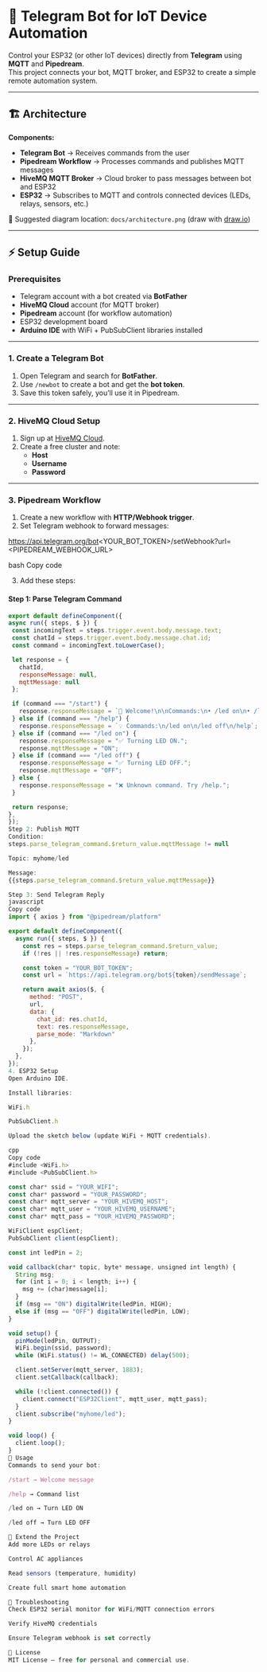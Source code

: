 # 🤖 Telegram Bot for IoT Device Automation

Control your ESP32 (or other IoT devices) directly from **Telegram** using **MQTT** and **Pipedream**.  
This project connects your bot, MQTT broker, and ESP32 to create a simple remote automation system.

---

## 🏗️ Architecture

**Components:**
- **Telegram Bot** → Receives commands from the user  
- **Pipedream Workflow** → Processes commands and publishes MQTT messages  
- **HiveMQ MQTT Broker** → Cloud broker to pass messages between bot and ESP32  
- **ESP32** → Subscribes to MQTT and controls connected devices (LEDs, relays, sensors, etc.)  

📌 Suggested diagram location: `docs/architecture.png` (draw with [draw.io](https://draw.io))

---

## ⚡ Setup Guide

### Prerequisites
- Telegram account with a bot created via **BotFather**  
- **HiveMQ Cloud** account (for MQTT broker)  
- **Pipedream** account (for workflow automation)  
- ESP32 development board  
- **Arduino IDE** with WiFi + PubSubClient libraries installed  

---

### 1. Create a Telegram Bot
1. Open Telegram and search for **BotFather**.  
2. Use `/newbot` to create a bot and get the **bot token**.  
3. Save this token safely, you’ll use it in Pipedream.

---

### 2. HiveMQ Cloud Setup
1. Sign up at [HiveMQ Cloud](https://www.hivemq.com/mqtt-cloud-broker/).  
2. Create a free cluster and note:
   - **Host**
   - **Username**
   - **Password**

---

### 3. Pipedream Workflow
1. Create a new workflow with **HTTP/Webhook trigger**.  
2. Set Telegram webhook to forward messages:  

https://api.telegram.org/bot<YOUR_BOT_TOKEN>/setWebhook?url=<PIPEDREAM_WEBHOOK_URL>

bash
Copy code

3. Add these steps:

#### Step 1: Parse Telegram Command
```javascript
export default defineComponent({
async run({ steps, $ }) {
 const incomingText = steps.trigger.event.body.message.text;
 const chatId = steps.trigger.event.body.message.chat.id;
 const command = incomingText.toLowerCase();

 let response = {
   chatId,
   responseMessage: null,
   mqttMessage: null
 };

 if (command === "/start") {
   response.responseMessage = `🤖 Welcome!\n\nCommands:\n• /led on\n• /led off\n• /help`;
 } else if (command === "/help") {
   response.responseMessage = `💡 Commands:\n/led on\n/led off\n/help`;
 } else if (command === "/led on") {
   response.responseMessage = "✅ Turning LED ON.";
   response.mqttMessage = "ON";
 } else if (command === "/led off") {
   response.responseMessage = "✅ Turning LED OFF.";
   response.mqttMessage = "OFF";
 } else {
   response.responseMessage = "❌ Unknown command. Try /help.";
 }

 return response;
},
});
Step 2: Publish MQTT
Condition:
steps.parse_telegram_command.$return_value.mqttMessage != null

Topic: myhome/led

Message:
{{steps.parse_telegram_command.$return_value.mqttMessage}}

Step 3: Send Telegram Reply
javascript
Copy code
import { axios } from "@pipedream/platform"

export default defineComponent({
  async run({ steps, $ }) {
    const res = steps.parse_telegram_command.$return_value;
    if (!res || !res.responseMessage) return;

    const token = "YOUR_BOT_TOKEN";
    const url = `https://api.telegram.org/bot${token}/sendMessage`;

    return await axios($, {
      method: "POST",
      url,
      data: {
        chat_id: res.chatId,
        text: res.responseMessage,
        parse_mode: "Markdown"
      },
    });
  },
});
4. ESP32 Setup
Open Arduino IDE.

Install libraries:

WiFi.h

PubSubClient.h

Upload the sketch below (update WiFi + MQTT credentials).

cpp
Copy code
#include <WiFi.h>
#include <PubSubClient.h>

const char* ssid = "YOUR_WIFI";
const char* password = "YOUR_PASSWORD";
const char* mqtt_server = "YOUR_HIVEMQ_HOST";
const char* mqtt_user = "YOUR_HIVEMQ_USERNAME";
const char* mqtt_pass = "YOUR_HIVEMQ_PASSWORD";

WiFiClient espClient;
PubSubClient client(espClient);

const int ledPin = 2;

void callback(char* topic, byte* message, unsigned int length) {
  String msg;
  for (int i = 0; i < length; i++) {
    msg += (char)message[i];
  }
  if (msg == "ON") digitalWrite(ledPin, HIGH);
  else if (msg == "OFF") digitalWrite(ledPin, LOW);
}

void setup() {
  pinMode(ledPin, OUTPUT);
  WiFi.begin(ssid, password);
  while (WiFi.status() != WL_CONNECTED) delay(500);

  client.setServer(mqtt_server, 1883);
  client.setCallback(callback);

  while (!client.connected()) {
    client.connect("ESP32Client", mqtt_user, mqtt_pass);
  }
  client.subscribe("myhome/led");
}

void loop() {
  client.loop();
}
🚀 Usage
Commands to send your bot:

/start → Welcome message

/help → Command list

/led on → Turn LED ON

/led off → Turn LED OFF

🔧 Extend the Project
Add more LEDs or relays

Control AC appliances

Read sensors (temperature, humidity)

Create full smart home automation

🐛 Troubleshooting
Check ESP32 serial monitor for WiFi/MQTT connection errors

Verify HiveMQ credentials

Ensure Telegram webhook is set correctly

📜 License
MIT License – free for personal and commercial use.
